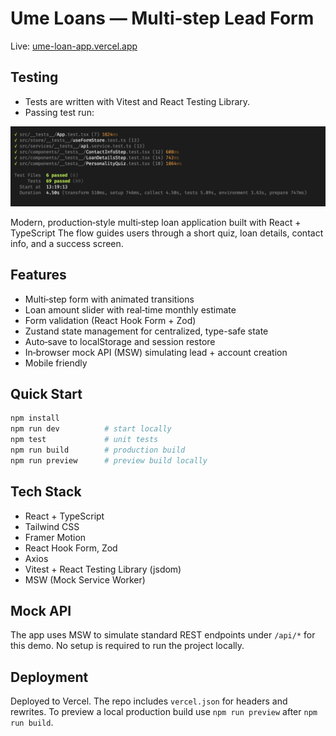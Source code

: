 # Ume Loans — Multi‑step Lead Form

Live: <a href="https://ume-loan-app.vercel.app/" target="_blank" rel="noopener noreferrer">ume-loan-app.vercel.app</a>

## Testing
- Tests are written with Vitest and React Testing Library.
- Passing test run:

![Vitest test run (all green)](./screenshot.png)

Modern, production‑style multi‑step loan application built with React + TypeScript The flow guides users through a short quiz, loan details, contact info, and a success screen.

## Features
- Multi‑step form with animated transitions
- Loan amount slider with real‑time monthly estimate
- Form validation (React Hook Form + Zod)
- Zustand state management for centralized, type-safe state
- Auto‑save to localStorage and session restore
- In‑browser mock API (MSW) simulating lead + account creation
- Mobile friendly

## Quick Start
```bash
npm install
npm run dev          # start locally
npm test             # unit tests
npm run build        # production build
npm run preview      # preview build locally
```

## Tech Stack
- React + TypeScript
- Tailwind CSS
- Framer Motion
- React Hook Form, Zod
- Axios
- Vitest + React Testing Library (jsdom)
- MSW (Mock Service Worker)


## Mock API
The app uses MSW to simulate standard REST endpoints under `/api/*` for this demo. No setup is required to run the project locally.

## Deployment
Deployed to Vercel. The repo includes `vercel.json` for headers and rewrites. To preview a local production build use `npm run preview` after `npm run build`.